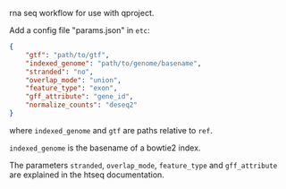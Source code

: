 rna seq workflow for use with qproject.

Add a config file "params.json" in `etc`:

```json
{
    "gtf": "path/to/gtf",
    "indexed_genome": "path/to/genome/basename",
    "stranded": "no",
    "overlap_mode": "union",
    "feature_type": "exon",
    "gff_attribute": "gene_id",
    "normalize_counts": "deseq2"
}
```

where `indexed_genome` and `gtf` are paths relative to `ref`.

`indexed_genome` is the basename of a bowtie2 index.

The parameters `stranded`, `overlap_mode`, `feature_type` and `gff_attribute`
are explained in the htseq documentation.
